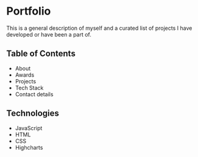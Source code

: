 # Portfolio
This is a general description of myself and a curated list of projects I have developed or have been a part of.

## Table of Contents
   - About
   - Awards
   - Projects
   - Tech Stack
   - Contact details
    
## Technologies
   - JavaScript
   - HTML
   - CSS
   - Highcharts


